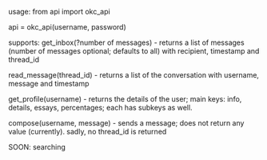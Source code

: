 usage:
from api import okc\_api

api = okc\_api(username, password)

supports:
get\_inbox(?number of messages) - returns a list of messages (number of messages optional; defaults to all) with recipient, timestamp and thread\_id

read\_message(thread\_id) - returns a list of the conversation with username, message and timestamp

get\_profile(username) - returns the details of the user; main keys: info, details, essays, percentages; each has subkeys as well.

compose(username, message) - sends a message; does not return any value (currently). sadly, no thread\_id is returned

SOON:
searching